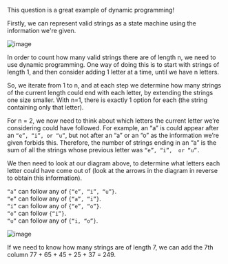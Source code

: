 This question is a great example of dynamic programming!

Firstly, we can represent valid strings as a state 
machine using the information we're given.

![image](https://user-images.githubusercontent.com/17683048/137417917-1fd06d91-0e06-4a3d-a567-e6017b9d6376.png)


In order to count how many valid strings there are of
length n, we need to use dynamic programming. One way
of doing this is to start with strings of length 1, 
and then consider adding 1 letter at a time, until we
have n letters.

So, we iterate from 1 to n, and at each step we 
determine how many strings of the current length 
could end with each letter, by extending the strings 
one size smaller. With n=1, there is exactly 1 option
for each (the string containing only that letter).

For n = 2, we now need to think about which letters 
the current letter we’re considering could have 
followed. For example, an “a” is could appear after 
an `“e”, “i”, or “u”`, but not after an “a” or an “o” 
as the information we’re given forbids this. Therefore,
the number of strings ending in an “a” is the sum of 
all the strings whose previous letter was `“e”, “i”, 
or “u”.`

We then need to look at our diagram above, to determine what letters each letter could have come out of (look at the arrows in the diagram in reverse to obtain this information).

`“a”` can follow any of `{“e”, “i”, “u”}`.<br>
`“e”` can follow any of `{“a”, “i”}`.<br>
`“i”` can follow any of `{“e”, “o”}`.<br>
`“o”` can follow `{“i”}`.<br>
`“u”` can follow any of `{“i, “o”}`.<br>

![image](https://user-images.githubusercontent.com/17683048/137417991-f2cc733c-459b-4493-b5a2-40357af5594f.png)


If we need to know how many strings are of length 7, 
we can add the 7th column 77 + 65 + 45 + 25 + 37 = 249.